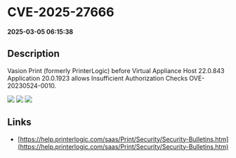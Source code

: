 # CVE-2025-27666

**2025-03-05 06:15:38**

## Description
Vasion Print (formerly PrinterLogic) before Virtual Appliance Host 22.0.843 Application 20.0.1923 allows Insufficient Authorization Checks OVE-20230524-0010.

![](https://img.shields.io/static/v1?label=Score&message=9.8&color=red)
![](https://img.shields.io/static/v1?label=Severity&message=CRITICAL&color=red)
![](https://img.shields.io/static/v1?label=CWE&message=Auth&color=green)

## Links
- [https://help.printerlogic.com/saas/Print/Security/Security-Bulletins.htm](https://help.printerlogic.com/saas/Print/Security/Security-Bulletins.htm)
